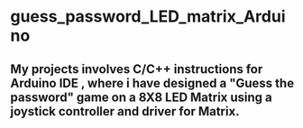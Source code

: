 # guess_password_LED_matrix_Arduino

## My projects involves C/C++ instructions for Arduino IDE , where i have designed a "Guess the password" game on a 8X8 LED Matrix using a joystick controller and driver for Matrix.

